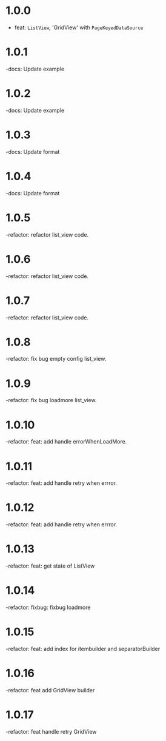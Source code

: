 # 1.0.0

- feat: `ListView`, 'GridView' with `PageKeyedDataSource`
# 1.0.1
-docs: Update example

# 1.0.2
-docs: Update example

# 1.0.3
-docs: Update format

# 1.0.4
-docs: Update format

# 1.0.5
-refactor: refactor list_view code.

# 1.0.6
-refactor: refactor list_view code.

# 1.0.7
-refactor: refactor list_view code.

# 1.0.8
-refactor: fix bug empty config list_view.

# 1.0.9
-refactor: fix bug loadmore list_view.

# 1.0.10
-refactor: feat: add handle errorWhenLoadMore.


# 1.0.11
-refactor: feat: add handle retry when errror.

# 1.0.12
-refactor: feat: add handle retry when errror.

# 1.0.13
-refactor: feat: get state of ListView

# 1.0.14
-refactor: fixbug: fixbug loadmore

# 1.0.15
-refactor: feat: add index for itembuilder and separatorBuilder

# 1.0.16
-refactor: feat add GridView builder

# 1.0.17
-refactor: feat handle retry GridView